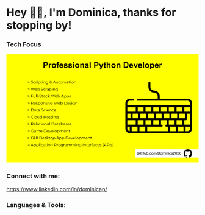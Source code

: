 # Hey 👋🏽, I'm Dominica, thanks for stopping by!

### Tech Focus
![tech focus](skills_focus.png)

### Connect with me:

https://www.linkedin.com/in/dominicap/

### Languages & Tools:

